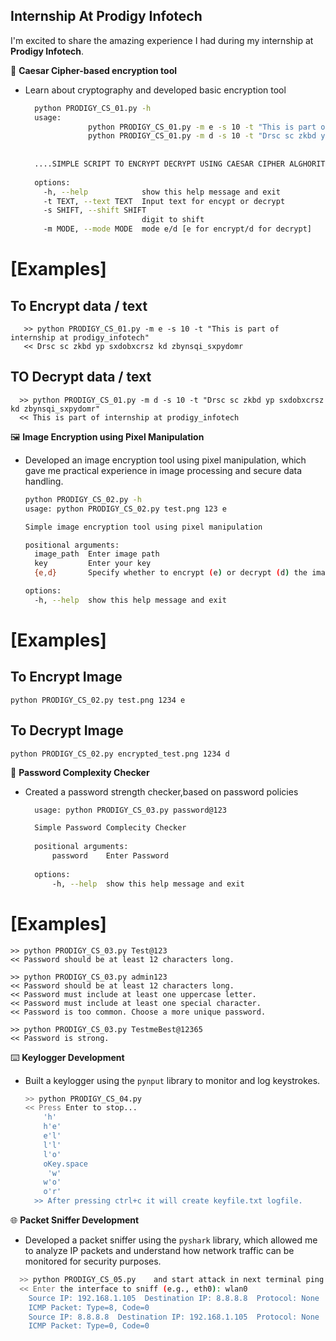 ## Internship At Prodigy Infotech

I'm excited to share the amazing experience I had during my internship at **Prodigy Infotech**.

🔐 **Caesar Cipher-based encryption tool**  
- Learn about cryptography and developed basic encryption tool
  ```bash
    python PRODIGY_CS_01.py -h                         
    usage: 
                python PRODIGY_CS_01.py -m e -s 10 -t "This is part of internship at prodigy_infotech"
                python PRODIGY_CS_01.py -m d -s 10 -t "Drsc sc zkbd yp sxdobxcrsz kd zbynsqi_sxpydomr" 
        
    
    ....SIMPLE SCRIPT TO ENCRYPT DECRYPT USING CAESAR CIPHER ALGHORITHEM....
    
    options:
      -h, --help            show this help message and exit
      -t TEXT, --text TEXT  Input text for encypt or decrypt
      -s SHIFT, --shift SHIFT
                            digit to shift
      -m MODE, --mode MODE  mode e/d [e for encrypt/d for decrypt]
  
  ```
# [Examples]
## To Encrypt data / text
       >> python PRODIGY_CS_01.py -m e -s 10 -t "This is part of internship at prodigy_infotech" 
       << Drsc sc zkbd yp sxdobxcrsz kd zbynsqi_sxpydomr
## TO Decrypt data / text
      >> python PRODIGY_CS_01.py -m d -s 10 -t "Drsc sc zkbd yp sxdobxcrsz kd zbynsqi_sxpydomr" 
      << This is part of internship at prodigy_infotech
          
🖼️ **Image Encryption using Pixel Manipulation**  
- Developed an image encryption tool using pixel manipulation, which gave me practical experience in image processing and secure data handling.
  ``` bash
  python PRODIGY_CS_02.py -h                            
  usage: python PRODIGY_CS_02.py test.png 123 e
  
  Simple image encryption tool using pixel manipulation
  
  positional arguments:
    image_path  Enter image path
    key         Enter your key
    {e,d}       Specify whether to encrypt (e) or decrypt (d) the image.
  
  options:
    -h, --help  show this help message and exit

# [Examples]
## To Encrypt Image
    python PRODIGY_CS_02.py test.png 1234 e
## To Decrypt Image
    python PRODIGY_CS_02.py encrypted_test.png 1234 d

🔑 **Password Complexity Checker**  
- Created a password strength checker,based on password policies
  ```bash
    usage: python PRODIGY_CS_03.py password@123 

    Simple Password Complecity Checker
    
    positional arguments:
        password    Enter Password
    
    options:
        -h, --help  show this help message and exit
  ```
# [Examples]
    >> python PRODIGY_CS_03.py Test@123
    << Password should be at least 12 characters long.
    
    >> python PRODIGY_CS_03.py admin123       
    << Password should be at least 12 characters long.
    << Password must include at least one uppercase letter.
    << Password must include at least one special character.
    << Password is too common. Choose a more unique password.
    
    >> python PRODIGY_CS_03.py TestmeBest@12365
    << Password is strong.
  
⌨️ **Keylogger Development**  
- Built a keylogger using the `pynput` library to monitor and log keystrokes.
    ```bash
    >> python PRODIGY_CS_04.py
    << Press Enter to stop...
        'h'
        h'e'
        e'l'
        l'l'
        l'o'
        oKey.space
         'w'
        w'o'
        o'r'
      >> After pressing ctrl+c it will create keyfile.txt logfile.
    ```
    
🌐 **Packet Sniffer Development**  
- Developed a packet sniffer using the `pyshark` library, which allowed me to analyze IP packets and understand how network traffic can be monitored for security purposes.
```bash
  >> python PRODIGY_CS_05.py    and start attack in next terminal ping -c 20 8.8.8.8
  << Enter the interface to sniff (e.g., eth0): wlan0
    Source IP: 192.168.1.105  Destination IP: 8.8.8.8  Protocol: None
    ICMP Packet: Type=8, Code=0
    Source IP: 8.8.8.8  Destination IP: 192.168.1.105  Protocol: None
    ICMP Packet: Type=0, Code=0